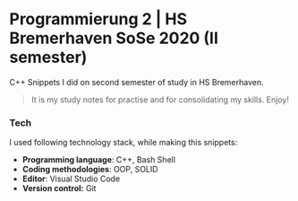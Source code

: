 # Programmierung 2 | HS Bremerhaven SoSe 2020 (II semester)
C++ Snippets I did on second semester of study in HS Bremerhaven.

> It is my study notes for practise and for consolidating my skills. Enjoy!

### Tech
I used following technology stack, while making this snippets:
* **Programming language**: C++, Bash Shell
* **Coding methodologies**: OOP, SOLID
* **Editor**: Visual Studio Code
* **Version control:** Git
